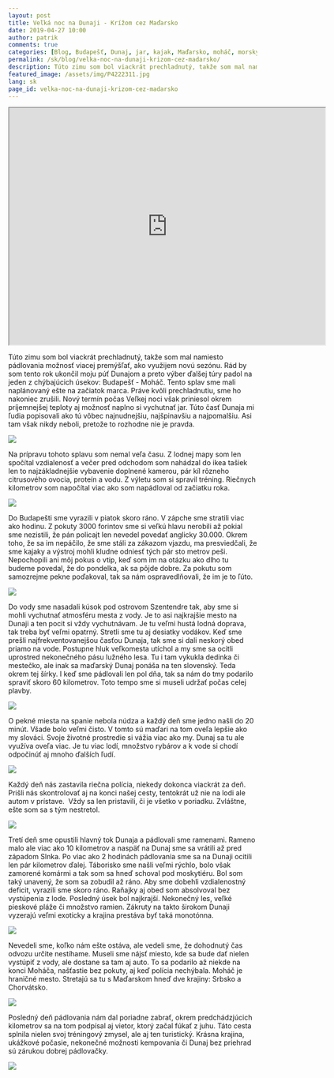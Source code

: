 ```yaml
---
layout: post
title: Veľká noc na Dunaji - Krížom cez Maďarsko
date: 2019-04-27 10:00
author: patrik
comments: true
categories: [Blog, Budapešť, Dunaj, jar, kajak, Maďarsko, moháč, morský kajak, outdoor, pádlovanie, rieka, Slovenčina]
permalink: /sk/blog/velka-noc-na-dunaji-krizom-cez-madarsko/
description: Túto zimu som bol viackrát prechladnutý, takže som mal namiesto pádlovania možnosť viacej premýšľať, ako využijem novú sezónu. Rád by som tento rok ukončil moju púť Dunajom a preto výber ďalšej túry padol na jeden z chýbajúcich úsekov Budapešť - Moháč.
featured_image: /assets/img/P4222311.jpg
lang: sk
page_id: velka-noc-na-dunaji-krizom-cez-madarsko
---
```

<iframe src="https://www.google.com/maps/d/u/1/embed?mid=1rKAMBkLuR566EdHTPx5qPOAL5dvqp7uu" width="640" height="480"></iframe>

Túto zimu som bol viackrát prechladnutý, takže som mal namiesto pádlovania možnosť viacej premýšľať, ako využijem novú sezónu. Rád by som tento rok ukončil moju púť Dunajom a preto výber ďalšej túry padol na jeden z chýbajúcich úsekov: Budapešť - Moháč. Tento splav sme mali naplánovaný ešte na začiatok marca. Práve kvôli prechladnutiu, sme ho nakoniec zrušili. Nový termín počas Veľkej noci však priniesol okrem príjemnejšej teploty aj možnosť naplno si vychutnať jar. Túto časť Dunaja mi ľudia popisovali ako tú vôbec najnudnejšiu, najšpinavšiu a najpomalšiu. Asi tam však nikdy neboli, pretože to rozhodne nie je pravda.

![](/assets/img/P4190012.jpg)

Na prípravu tohoto splavu som nemal veľa času. Z lodnej mapy som len spočítal vzdialenosť a večer pred odchodom som nahádzal do ikea tašiek len to najzákladnejšie vybavenie doplnené kamerou, pár kíl rôzneho citrusového ovocia, proteín a vodu. Z výletu som si spravil tréning. Riečnych kilometrov som napočítal viac ako som napádloval od začiatku roka.

![](/assets/img/P4202223.jpg)

Do Budapešti sme vyrazili v piatok skoro ráno. V zápche sme stratili viac ako hodinu. Z pokuty 3000 forintov sme si veľkú hlavu nerobili až pokial sme nezistili, že pán policajt len nevedel povedať anglicky 30.000. Okrem toho, že sa im nepáčilo, že sme stáli za zákazom vjazdu, ma presviedčali, že sme kajaky a výstroj mohli kludne odniesť tých pár sto metrov peši. Nepochopili ani môj pokus o vtip, keď som im na otázku ako dlho tu budeme povedal, že do pondelka, ak sa pôjde dobre. Za pokutu som samozrejme pekne poďakoval, tak sa nám ospravedlňovali, že im je to ľúto.

![](/assets/img/GOPR0369.jpg)

Do vody sme nasadali kúsok pod ostrovom Szentendre tak, aby sme si mohli vychutnať atmosféru mesta z vody. Je to asi najkrajšie mesto na Dunaji a ten pocit si vždy vychutnávam. Je tu veľmi hustá lodná doprava, tak treba byť veľmi opatrný. Stretli sme tu aj desiatky vodákov. Keď sme prešli najfrekventovanejšou časťou Dunaja, tak sme si dali neskorý obed priamo na vode. Postupne hluk veľkomesta utíchol a my sme sa ocitli uprostred nekonečného pásu lužného lesa. Tu i tam vykukla dedinka či mestečko, ale inak sa maďarský Dunaj ponáša na ten slovenský. Teda okrem tej šírky. I keď sme pádlovali len pol dňa, tak sa nám do tmy podarilo spraviť skoro 60 kilometrov. Toto tempo sme si museli udržať počas celej plavby.

![](/assets/img/P4192177.jpg)

O pekné miesta na spanie nebola núdza a každý deň sme jedno našli do 20 minút. Všade bolo veľmi čisto. V tomto sú maďari na tom oveľa lepšie ako my slováci. Svoje životné prostredie si vážia viac ako my. Dunaj sa tu ale využíva oveľa viac. Je tu viac lodí, množstvo rybárov a k vode si chodí odpočinúť aj mnoho ďalších ľudí.

![](/assets/img/Štefan-Košický-IMG_20190420_183138-e1556355375446.jpg)

Každý deň nás zastavila riečna polícia, niekedy dokonca viackrát za deň. Prišli nás skontrolovať aj na konci našej cesty, tentokrát už nie na lodi ale autom v prístave.  Vždy sa len pristavili, či je všetko v poriadku. Zvláštne, ešte som sa s tým nestretol.

![](/assets/img/P4212292.jpg)

Tretí deň sme opustili hlavný tok Dunaja a pádlovali sme ramenami. Rameno malo ale viac ako 10 kilometrov a naspäť na Dunaj sme sa vrátili až pred západom Slnka. Po viac ako 2 hodinách pádlovania sme sa na Dunaji ocitili len pár kilometrov ďalej. Táborisko sme našli veľmi rýchlo, bolo však zamorené komármi a tak som sa hneď schoval pod moskytiéru. Bol som taký unavený, že som sa zobudil až ráno. Aby sme dobehli vzdialenostný deficit, vyrazili sme skoro ráno. Raňajky aj obed som absolvoval bez vystúpenia z lode. Posledný úsek bol najkrajší. Nekonečný les, veľké pieskové pláže či množstvo ramien. Zákruty na takto širokom Dunaji vyzerajú veľmi exoticky a krajina prestáva byť taká monotónna.

![](/assets/img/P4202243.jpg)

Nevedeli sme, koľko nám ešte ostáva, ale vedeli sme, že dohodnutý čas odvozu určite nestíhame. Museli sme nájsť miesto, kde sa bude dať nielen vystúpiť z vody, ale dostane sa tam aj auto. To sa podarilo až niekde na konci Moháča, našťastie bez pokuty, aj keď polícia nechýbala. Moháč je hraničné mesto. Stretajú sa tu s Maďarskom hneď dve krajiny: Srbsko a Chorvátsko.

![](/assets/img/P4212274.jpg)

Posledný deň pádlovania nám dal poriadne zabrať, okrem predchádzjúcich kilometrov sa na tom podpísal aj vietor, ktorý začal fúkať z juhu. Táto cesta splnila nielen svoj tréningový zmysel, ale aj ten turistický. Krásna krajina, ukážkové počasie, nekonečné možnosti kempovania či Dunaj bez priehrad sú zárukou dobrej pádlovačky.

![](/assets/img/P4222311.jpg)
